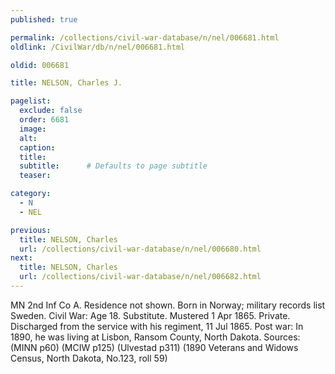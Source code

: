 ```yaml
---
published: true

permalink: /collections/civil-war-database/n/nel/006681.html
oldlink: /CivilWar/db/n/nel/006681.html

oldid: 006681

title: NELSON, Charles J.

pagelist:
  exclude: false
  order: 6681
  image: 
  alt:
  caption:
  title:
  subtitle:      # Defaults to page subtitle
  teaser:

category: 
  - N 
  - NEL

previous:
  title: NELSON, Charles
  url: /collections/civil-war-database/n/nel/006680.html  
next:
  title: NELSON, Charles
  url: /collections/civil-war-database/n/nel/006682.html   
---
```

MN 2nd Inf Co A. Residence not shown. Born in Norway; military records list Sweden. Civil War: Age 18. Substitute. Mustered 1 Apr 1865. Private. Discharged from the service with his regiment, 11 Jul 1865. Post war: In 1890, he was living at Lisbon, Ransom County, North Dakota. Sources: (MINN p60) (MCIW p125) (Ulvestad p311) (1890 Veterans and Widows Census, North Dakota, No.123, roll 59)